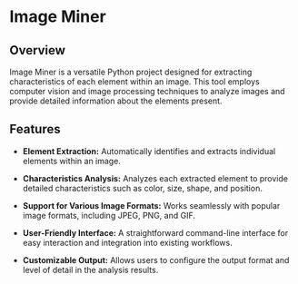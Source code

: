 # Image Miner

## Overview

Image Miner is a versatile Python project designed for extracting characteristics of each element within an image. This tool employs computer vision and image processing techniques to analyze images and provide detailed information about the elements present.

## Features

- **Element Extraction:** Automatically identifies and extracts individual elements within an image.
  
- **Characteristics Analysis:** Analyzes each extracted element to provide detailed characteristics such as color, size, shape, and position.

- **Support for Various Image Formats:** Works seamlessly with popular image formats, including JPEG, PNG, and GIF.

- **User-Friendly Interface:** A straightforward command-line interface for easy interaction and integration into existing workflows.

- **Customizable Output:** Allows users to configure the output format and level of detail in the analysis results.


